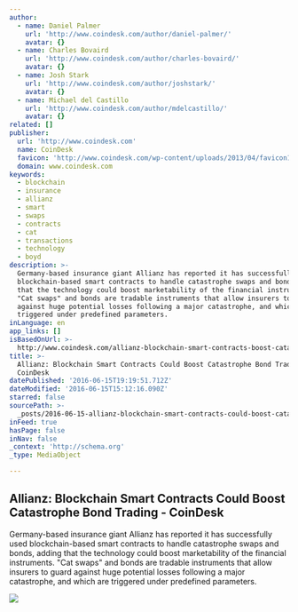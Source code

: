 ```yaml
---
author:
  - name: Daniel Palmer
    url: 'http://www.coindesk.com/author/daniel-palmer/'
    avatar: {}
  - name: Charles Bovaird
    url: 'http://www.coindesk.com/author/charles-bovaird/'
    avatar: {}
  - name: Josh Stark
    url: 'http://www.coindesk.com/author/joshstark/'
    avatar: {}
  - name: Michael del Castillo
    url: 'http://www.coindesk.com/author/mdelcastillo/'
    avatar: {}
related: []
publisher:
  url: 'http://www.coindesk.com'
  name: CoinDesk
  favicon: 'http://www.coindesk.com/wp-content/uploads/2013/04/favicon1.ico?4d1c37'
  domain: www.coindesk.com
keywords:
  - blockchain
  - insurance
  - allianz
  - smart
  - swaps
  - contracts
  - cat
  - transactions
  - technology
  - boyd
description: >-
  Germany-based insurance giant Allianz has reported it has successfully used
  blockchain-based smart contracts to handle catastrophe swaps and bonds, adding
  that the technology could boost marketability of the financial instruments.
  "Cat swaps" and bonds are tradable instruments that allow insurers to guard
  against huge potential losses following a major catastrophe, and which are
  triggered under predefined parameters.
inLanguage: en
app_links: []
isBasedOnUrl: >-
  http://www.coindesk.com/allianz-blockchain-smart-contracts-boost-catastrophe-bond-trading/
title: >-
  Allianz: Blockchain Smart Contracts Could Boost Catastrophe Bond Trading -
  CoinDesk
datePublished: '2016-06-15T19:19:51.712Z'
dateModified: '2016-06-15T15:12:16.090Z'
starred: false
sourcePath: >-
  _posts/2016-06-15-allianz-blockchain-smart-contracts-could-boost-catastrophe.md
inFeed: true
hasPage: false
inNav: false
_context: 'http://schema.org'
_type: MediaObject

---
```

<article style=""><h1>Allianz: Blockchain Smart Contracts Could Boost Catastrophe Bond Trading - CoinDesk</h1><p>Germany-based insurance giant Allianz has reported it has successfully used blockchain-based smart contracts to handle catastrophe swaps and bonds, adding that the technology could boost marketability of the financial instruments. "Cat swaps" and bonds are tradable instruments that allow insurers to guard against huge potential losses following a major catastrophe, and which are triggered under predefined parameters.</p><img src="http://media.coindesk.com/2016/06/Screen-Shot-2016-06-15-at-10.38.18-AM-e1466001608558.png" /></article>